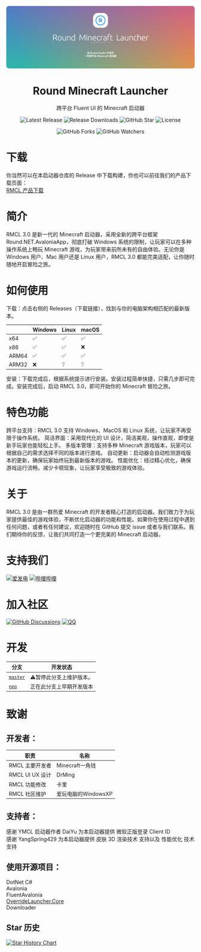 <p align="center">
<img src="docs/assets/big.logo.png">
</p>

<div align="center">

# Round Minecraft Launcher

跨平台 Fluent UI 的 Minecraft 启动器

![Latest Release](https://img.shields.io/github/v/release/Round-Studio/Round.NET.AvaloniaApp.MinecraftLauncher?logo=github&style=for-the-badge&color=007ec6&label=%E6%9C%80%E6%96%B0%E7%89%88%E6%9C%AC)
![Release Downloads](https://img.shields.io/github/downloads/Round-Studio/Round.NET.AvaloniaApp.MinecraftLauncher/total?logo=github&label=%E4%B8%8B%E8%BD%BD%E9%87%8F&style=for-the-badge&color=44cc12)
![GitHub Star](https://img.shields.io/github/stars/Round-Studio/Round.NET.AvaloniaApp.MinecraftLauncher?logo=github&label=Star&style=for-the-badge)
![License](https://img.shields.io/badge/GPL%203.0%20License%20-%20?logo=github&label=%E5%BC%80%E6%BA%90%E5%8D%8F%E8%AE%AE&style=for-the-badge&color=ff7a35)

![GitHub Forks](https://img.shields.io/github/forks/Round-Studio/Round.NET.AvaloniaApp.MinecraftLauncher)
![GitHub Watchers](https://img.shields.io/github/watchers/Round-Studio/Round.NET.AvaloniaApp.MinecraftLauncher)
</div>  

# 下载

你当然可以在本启动器仓库的 Release 中下载构建，你也可以前往我们的产品下载页面：  
[RMCL 产品下载](https://docs.roundstudio.top/docs/%E4%B8%8B%E8%BD%BD/RMCL)

# 简介
RMCL 3.0 是新一代的 Minecraft 启动器，采用全新的跨平台框架 Round.NET.AvaloniaApp，彻底打破 Windows 系统的限制，让玩家可以在多种操作系统上畅玩 Minecraft 游戏，为玩家带来前所未有的自由体验。无论你是 Windows 用户、Mac 用户还是 Linux 用户，RMCL 3.0 都能完美适配，让你随时随地开启冒险之旅。
# 如何使用
下载：点击右侧的 Releases（下载链接），找到与你的电脑架构相匹配的最新版本。

|       | Windows | Linux | macOS |
|-------|:--------|:------|:-------|
| x64   | ✅️      | ✅️    | ✅      |
| x86   | ✅️      | ✅️     | ❌      |
| ARM64 | ✅️       | ✅️     | ✅️      |
| ARM32 | ❌       | ❔     | ❔      |

安装：下载完成后，根据系统提示进行安装。安装过程简单快捷，只需几步即可完成。安装完成后，启动 RMCL 3.0，即可开始你的 Minecraft 冒险之旅。

# 特色功能
跨平台支持：RMCL 3.0 支持 Windows、MacOS 和 Linux 系统，让玩家不再受限于操作系统。
简洁界面：采用现代化的 UI 设计，简洁美观，操作直观，即使是新手玩家也能轻松上手。
多版本管理：支持多种 Minecraft 游戏版本，玩家可以根据自己的需求选择不同的版本进行游戏。
自动更新：启动器会自动检测游戏版本的更新，确保玩家始终玩到最新版本的游戏。
性能优化：经过精心优化，确保游戏运行流畅，减少卡顿现象，让玩家享受极致的游戏体验。

# 关于
RMCL 3.0 是由一群热爱 Minecraft 的开发者精心打造的启动器。我们致力于为玩家提供最佳的游戏体验，不断优化启动器的功能和性能。如果你在使用过程中遇到任何问题，或者有任何建议，欢迎随时在 GitHub 提交 issue 或者与我们联系。我们期待你的反馈，让我们共同打造一个更完美的 Minecraft 启动器。

# 支持我们
[![爱发电](https://img.shields.io/badge/爱发电-yjq666-946ce6?style=flat&labelColor=444444&logoSize=auto)](https://afdian.com/a/yjq666)
[![哔哩哔哩](https://img.shields.io/badge/BiliBili充电-Minecraft一角钱-00A4DB?style=flat&labelColor=444444&logo=bilibili)](https://space.bilibili.com/1527364468)

# 加入社区

[![GitHub Discussions](https://img.shields.io/github/discussions/Round-Studio/Round.NET.AvaloniaApp.MinecraftLauncher)](https://github.com/Round-Studio/Round.NET.AvaloniaApp.MinecraftLauncher/discussions)
[![QQ](https://img.shields.io/badge/QQ群-311568902-00A4DB?style=flat)](https://qm.qq.com/q/ajSj977gsw)

# 开发

| 分支 | 开发状态 |
| --- | --- |
| [`master`](https://github.com/Round-Studio/Round.NET.AvaloniaApp.MinecraftLauncher/tree/master) | ⚠暂停此分支上维护版本。
| [`neo`](https://github.com/Round-Studio/Round.NET.AvaloniaApp.MinecraftLauncher/tree/neo) | 正在此分支上早期开发版本

# 致谢

## 开发者：

| 职责            | 名称                |
| --------------- | ------------------- |
| RMCL 主要开发者 | Minecraft一角钱 |
| RMCL UI UX 设计     | DrMing              |
| RMCL 功能修改   | 卡里                |
| RMCL 社区维护   | 爱玩电脑的WindowsXP |

## 支持者：
感谢 YMCL 启动器作者 DaiYu 为本启动器提供 微软正版登录 Client ID  
感谢 YangSpring429 为本启动器提供 皮肤 3D 渲染技术 支持以及 性能优化 技术支持  


## 使用开源项目：
DotNet C#  
Avalonia  
FluentAvalonia  
[OverrideLauncher.Core](https://github.com/Round-Studio/OverrideLauncher.Core)  
Downloader  

## Star 历史

[![Star History Chart](https://api.star-history.com/svg?repos=Round-Studio/Round.NET.AvaloniaApp.MinecraftLauncher&type=Date)](https://www.star-history.com/#Round-Studio/Round.NET.AvaloniaApp.MinecraftLauncher&Date)
